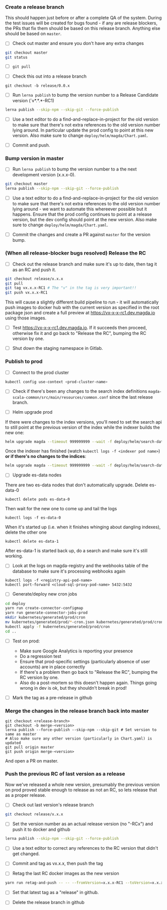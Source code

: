 ### Create a release branch

This should happen just before or after a complete QA of the system. During the test issues will be created for bugs found - if any are release blockers, the PRs that fix them should be based on this release branch. Anything else should be based on `master`.

-   [ ] Check out master and ensure you don't have any extra changes

```bash
git checkout master
git status
```

-   [ ] `git pull`

-   [ ] Check this out into a release branch

```
git checkout -b release/0.0.x
```

-   [ ] Run `lerna publish` to bump the version number to a Release Candidate version (`v*.*.\*-RC1)

```bash
lerna publish --skip-npm --skip-git --force-publish
```

-   [ ] Use a text editor to do a find-and-replace-in-project for the old version to make sure that there's not extra references to the old version number lying around. In particular update the prod config to point at this new version. Also make sure to change `deploy/helm/magda/Chart.yaml`.

-   [ ] Commit and push.

### Bump version in master

-   [ ] Run `lerna publish` to bump the version number to a the next development version (x.x.x-0).

```bash
git checkout master
lerna publish --skip-npm --skip-git --force-publish
```

-   [ ] Use a text editor to do a find-and-replace-in-project for the old version to make sure that there's not extra references to the old version number lying around - we want to automate this whereever possible but it happens. Ensure that the prod config continues to point at a release version, but the dev config should point at the new version. Also make sure to change `deploy/helm/magda/Chart.yaml`.

-   [ ] Commit the changes and create a PR against `master` for the version bump.

### (When all release-blocker bugs resolved) Release the RC

-   [ ] Check out the release branch and make sure it's up to date, then tag it as an RC and push it.

```bash
git checkout release/x.x.x
git pull
git tag vx.x.x-RC1 # The "v" in the tag is very important!!
git push vx.x.x-RC1
```

This will cause a slightly different build pipeline to run - it will automatically push images to docker hub with the current version as specified in the root package json and create a full preview at https://vx-x-x-rc1.dev.magda.io using those images.

-   [ ] Test https://vx-x-x-rc1.dev.magda.io. If it succeeds then proceed, otherwise fix it and go back to "Release the RC", bumping the RC version by one.

-   [ ] Shut down the staging namespace in Gitlab.

### Publish to prod

-   [ ] Connect to the prod cluster

```bash
kubectl config use-context <prod-cluster-name>
```

-   [ ] Check if there's been any changes to the search index definitions `magda-scala-common/src/main/resources/common.conf` since the last release branch.

-   [ ] Helm upgrade prod

If there were changes to the index versions, you'll need to set the search api to still point at the previous version of the index while the indexer builds the new one:
```bash
helm upgrade magda --timeout 999999999 --wait -f deploy/helm/search-data-gov-au.yml deploy/helm/magda --set search-api.datasetsIndexVersion=<version>,search-api.regionsIndexVersion=<version>
```

Once the indexer has finished (watch `kubectl logs -f <indexer pod name>`) **or if there's no changes to the indices**:
```bash
helm upgrade magda --timeout 999999999 --wait -f deploy/helm/search-data-gov-au.yml deploy/helm/magda
```

-   [ ] Upgrade es-data nodes

There are two es-data nodes that don't automatically upgrade. Delete es-data-0

```
kubectl delete pods es-data-0
```

Then wait for the new one to come up and tail the logs

```
kubectl logs -f es-data-0
```

When it's started up (i.e. when it finishes whinging about dangling indexes), delete the other one

```
kubectl delete es-data-1
```

After es-data-1 is started back up, do a search and make sure it's still working.

-   [ ] Look at the logs on magda-registry and the webhooks table of the database to make sure it's processing webhooks again

```
kubectl logs -f <registry-api-pod-name>
kubectl port-forward <cloud-sql-proxy-pod-name> 5432:5432
```

-   [ ] Generate/deploy new cron jobs

```bash
cd deploy
yarn run create-connector-configmap
yarn run generate-connector-jobs-prod
mkdir kubernetes/generated/prod/cron
mv kubernetes/generated/prod/*-cron.json kubernetes/generated/prod/cron
kubectl apply -f kubernetes/generated/prod/cron
cd ..
```

-   [ ] Test on prod:

    -   Make sure Google Analytics is reporting your presence
    -   Do a regression test
    -   Ensure that prod-specific settings (particularly absence of user accounts) are in place correctly
    -   If there's a problem then go back to "Release the RC", bumping the RC version by one.
    -   Also do a post-mortem so this doesn't happen again. Things going wrong in dev is ok, but they shouldn't break in prod!

-   [ ] Mark the tag as a pre-release in github

### Merge the changes in the release branch back into master

```
git checkout <release-branch>
git checkout -b merge-<version>
lerna publish --force-publish --skip-npm --skip-git # Set version to same as master
# Also make sure any other version (particularly in Chart.yaml) is updated
git pull origin master
git push origin merge-<version>
```

And open a PR on master.

### Push the previous RC of last version as a release

Now we've released a whole new version, presumably the previous version on prod proved stable enough to release as not an RC, so lets release that as a proper release.

-   [ ] Check out last version's release branch

```bash
git checkout release/x.x.x
```

-   [ ] Set the version number as an actual release version (no "-RCx") and push it to docker and github

```bash
lerna publish --skip-npm --skip-git --force-publish
```

-   [ ] Use a text editor to correct any references to the RC version that didn't get changed.

-   [ ] Commit and tag as vx.x.x, then push the tag

-   [ ] Retag the last RC docker images as the new version

```bash
yarn run retag-and-push -- -- --fromVersion=x.x.x-RC1 --toVersion=x.x.x
```

-   [ ] Set that latest tag as a "release" in github.

*   [ ] Delete the release branch in github
